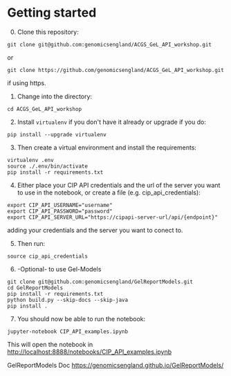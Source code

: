 Getting started
=======
0. Clone this repository:
```
git clone git@github.com:genomicsengland/ACGS_GeL_API_workshop.git
```
or
```
git clone https://github.com/genomicsengland/ACGS_GeL_API_workshop.git
```
if using https.

1. Change into the directory:
```
cd ACGS_GeL_API_workshop
```
2. Install `virtualenv` if you don't have it already or upgrade if you do:
```
pip install --upgrade virtualenv
```
3. Then create a virtual environment and install the requirements:

```
virtualenv .env
source ./.env/bin/activate
pip install -r requirements.txt
```
4. Either place your CIP API credentials and the url of the server you want to use in the notebook, or create 
a file (e.g. cip_api_credentials):
```
export CIP_API_USERNAME="username"
export CIP_API_PASSWORD="password"
export CIP_API_SERVER_URL="https://cipapi-server-url/api/{endpoint}"
```
adding your credentials and the server you want to conect to. 

5. Then run:
```
source cip_api_credentials
```
6. -Optional- to use Gel-Models
```
git clone git@github.com:genomicsengland/GelReportModels.git
cd GelReportModels
pip install -r requirements.txt
python build.py --skip-docs --skip-java
pip install . 
```

7. You should now be able to run the notebook:
```
jupyter-notebook CIP_API_examples.ipynb
```


This will open the notebook in [http://localhost:8888/notebooks/CIP_API_examples.ipynb](http://localhost:8888/notebooks/CIP_API_examples.ipynb)

GelReportModels Doc
https://genomicsengland.github.io/GelReportModels/
